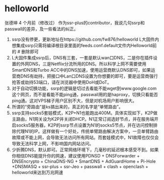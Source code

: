 # helloworld

张德坤
4 个月前（修改过）
作为ssr-plus的contributor，我说几句ssrp和passwall的差异，及一些看法的纠正。
1. ssrp没有停更，更新地址在https://github.com/fw876/helloworld L大固件内想集成ssrp只需将编译根目录里面的feeds.conf.default文件内Helloworld前的 # 删除即可
2. L大固件集成ssrp后，DNS有三套，一套是默认wan口DNS，二是你在插件设置的外网DNS，三是Netflix分流所用的DNS。所以科学上网不需要使用SmartDNS和Turbo ACC中的DNS加速，使用运营商默认DNS即可，如果运营商DNS有劫持，把接口中Lan口DNS设置为你想要的即可，要是运营商强行抢答或劫持53端口，请在浏览器中使用DoH或DoT。
3. 对于自动切换功能，ssrp的逻辑是切过去看能不能wget到www.google.com这个网页，而不是看能不能ping通，passwall用的是haproxy，切换只看能否ping通。这对VPS梯子用户区别不大，但是对机场用户影响很大。
4. 所谓的“旁路由”是ks搞出来的，真正的名字是“单臂路由”。
5. ssrp支持socks5套娃模式，K2P+N1也能跑出400M。具体实现如下，K2P做主路由，N1网关设为K2P并关闭DHCP。N1正常订阅选好节点，并在服务端开启socks5服务器，K2P的ssrp节点设置为N1的socks5节点，并在访问控制排除代理N1的IP。这样做有一个好处，传统单臂路由解决方案中，一旦单臂路由故障或不能上网，会导致无法访问所有网站。而套娃模式中，N1故障也仅仅会导致无法科学上网，不影响国内网站访问。
6. 少折腾DNS，默认即可。正常网络环境下，几毫秒的延迟根本感受不到。如果你相信DNS能提升你的网速，建议使用PDNSD + DNSForwarder + DNSEncrypto + ChinaDNS-NG + SmartDNS + AdGuardHome + Pi-Hole +DNSMASQ + ssr-plus + ssr-Jeo + passwall + clash + openclash + helloworld来达到万兆网速
